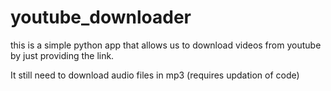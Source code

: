 # youtube_downloader

this  is a simple python app that allows us to download videos from youtube by just providing the link.

It still need to download audio files in mp3 (requires updation of code)
